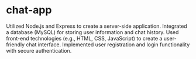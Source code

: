 # chat-app
Utilized Node.js and Express to create a server-side application.
Integrated a database (MySQL) for storing user information and chat history.
Used front-end technologies (e.g., HTML, CSS, JavaScript) to create a user-friendly chat interface.
Implemented user registration and login functionality with secure authentication.
